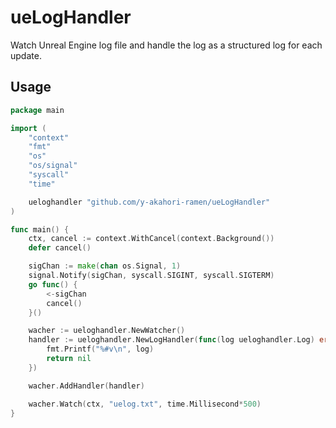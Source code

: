 # ueLogHandler
Watch Unreal Engine log file and handle the log as a structured log for each update.

## Usage

```go
package main

import (
    "context"
    "fmt"
    "os"
    "os/signal"
    "syscall"
    "time"

    ueloghandler "github.com/y-akahori-ramen/ueLogHandler"
)

func main() {
    ctx, cancel := context.WithCancel(context.Background())
    defer cancel()

    sigChan := make(chan os.Signal, 1)
    signal.Notify(sigChan, syscall.SIGINT, syscall.SIGTERM)
    go func() {
        <-sigChan
        cancel()
    }()

    wacher := ueloghandler.NewWatcher()
    handler := ueloghandler.NewLogHandler(func(log ueloghandler.Log) error {
        fmt.Printf("%#v\n", log)
        return nil
    })

    wacher.AddHandler(handler)

    wacher.Watch(ctx, "uelog.txt", time.Millisecond*500)
}

```
